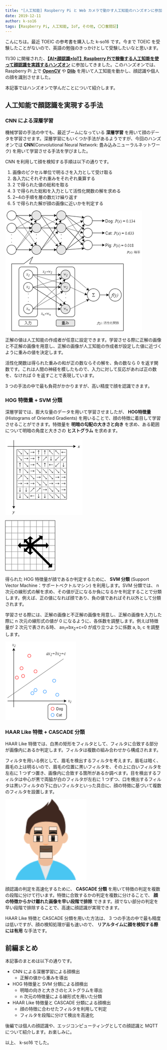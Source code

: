 ```yaml
---
title: "[人工知能] Raspberry Pi と Web カメラで動かす人工知能のハンズオンに参加してきました (前編)"
date: 2019-12-11
author: k-so16
tags: [Raspberry Pi, 人工知能, IoT, その他, 〇〇奮闘記]
---
```


こんにちは。最近 TOEIC の参考書を購入した k-so16 です。今まで TOEIC を受験したことがないので、英語の勉強のきっかけとして受験したいなと思います。

11/30 に開催された、**[【AI×顔認識×IoT】Raspberry Piで稼働する人工知能を使って顔認識を実践するハンズオン](https://monoxit.connpass.com/event/153411/)** に参加してきました。このハンズオンでは、 Raspberry Pi 上で **[OpenCV](https://opencv.org/)** や **[Dlib](http://dlib.net/)** を用いて人工知能を動かし、顔認識や個人の顔を識別させました。

本記事ではハンズオンで学んだことについて紹介します。

## 人工知能で顔認識を実現する手法
### CNN による深層学習
機械学習の手法の中でも、最近ブームになっている **深層学習** を用いて顔のデータを学習させます。深層学習にもいくつか手法があるようですが、今回のハンズオンでは **CNN**(Convolutional Neural Network: 畳み込みニューラルネットワーク) を用いて学習させる手法を学びました。

CNN を利用して顔を検知する手順は以下の通りです。

1. 画像のピクセル単位で明るさを入力として受け取る
1. 各入力にそれぞれ重みをそれぞれ乗算する
1. 2 で得られた値の総和を取る
1. 3 で得られた総和を入力として活性化関数の解を求める
1. 2~4の手順を層の数だけ繰り返す
1. 5 で得られた解が顔の画像に近いかを判定する

![](images/face-recognition-ai-on-raspberry-pi_prequel-1.png)

正解の値は人工知能の作成者が任意に設定できます。学習させる際に正解の画像と不正解の画像を用意し、正解の画像が人工知能の作成者が設定した値に近づくように重みの値を決定します。

活性化関数は得られた重みの和が正の数ならその解を、負の数なら 0 を返す関数です。これは人間の神経を模したもので、入力に対して反応があれば正の数を、なければ 0 を返すことで表現しています。

3 つの手法の中で最も負荷がかかりますが、高い精度で顔を認識できます。

### HOG 特徴量 + SVM 分類
深層学習では、膨大な量のデータを用いて学習させましたが、 **HOG特徴量** (Histograms of Oriented Gradients) を用いることで、顔の特徴に着目して学習させることができます。特徴量を **明暗の勾配の大きさと向き** を求め、ある範囲について明暗の角度と大きさの **ヒストグラム** を求めます。

![](images/face-recognition-ai-on-raspberry-pi_prequel-2.png)

![](images/face-recognition-ai-on-raspberry-pi_prequel-3.png)

得られた HOG 特徴量が顔であるか判定するために、 **SVM 分類** (Support Vector Machine：サポートベクトルマシン) を利用します。SVM 分類では、 n 次元の線形式の解を求め、その値が正になるか負になるかを判定することで分類します。例えば、正の値になれば顔であり、負の値であればそれ以外として分類されます。

学習させる際には、正解の画像と不正解の画像を用意し、正解の画像を入力した際に n 次元の線形式の値が 0 になるように、各係数を調整します。例えば特徴量が 2 次元で表される時、 ax<sub>1</sub>+bx<sub>2</sub>+c=0 が成り立つように係数 a, b, c を調整します。

![](images/face-recognition-ai-on-raspberry-pi_prequel-4.png)

### HAAR Like 特徴 + CASCADE 分類
HAAR Like 特徴では、白黒の矩形をフィルタとして、フィルタに合致する部分が画像内にあるか判定します。フィルタは複数の組み合わせから構成されます。

フィルタを用いる例として、眉毛を検出するフィルタを考えます。眉毛は暗く、眉毛の上は明るいので、眉毛の位置に黒いフィルタを、その上に白いフィルタを左右に 1 つずつ置き、画像内に合致する箇所があるか調べます。目を検出するフィルタは中心が黒で両脇が白のフィルタが左右に 1 つずつ、口を検出するフィルタは黒いフィルタの下に白いフィルタといった具合に、顔の特徴に基づいて複数のフィルタを設置します。

![](images/face-recognition-ai-on-raspberry-pi_prequel-5.png)

顔認識の判定を高速化するために、 **CASCADE 分類** を用いて特徴の判定を複数の段階に分けて行います。特徴に合致するかの判定を複数に分けることで、 **顔の特徴からかけ離れた画像を早い段階で排除** できます。顔でない部分の判定を早い段階で排除することで、高速に顔認識が実現できます。

HAAR Like 特徴と CASCADE 分類を用いた方法は、 3 つの手法の中で最も精度は低いですが、顔の検知処理が最も速いので、 **リアルタイムに顔を検知する際には有用** な手法です。

## 前編まとめ
本記事のまとめは以下の通りです。

- CNN による深層学習による顔検出
    - 正解の値から重みを導出
- HOG 特徴量と SVM 分類による顔検出
    - 明暗の向きと大きさのヒストグラムを導出
    - n 次元の特徴量による線形式を用いた分類
- HAAR Like 特徴量と CASCADE 分類による顔検出
    - 顔の特徴に合わせたフィルタを利用して判定
    - フィルタを段階に分けて検出を高速化

後編では個人の顔認識や、エッジコンピューティングとしての顔認識と MQTT について紹介します。お楽しみに。

以上、 k-so16 でした。
